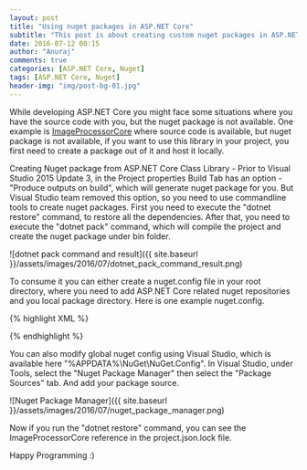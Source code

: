 ```yaml
---
layout: post
title: "Using nuget packages in ASP.NET Core"
subtitle: "This post is about creating custom nuget packages in ASP.NET Core and using it without uploading to nuget or myget. NuGet is a free and open-source package manager designed for the Microsoft development platform (formerly known as NuPack)"
date: 2016-07-12 00:15
author: "Anuraj"
comments: true
categories: [ASP.NET Core, Nuget]
tags: [ASP.NET Core, Nuget]
header-img: "img/post-bg-01.jpg"
---
```

While developing ASP.NET Core you might face some situations where you have the source code with you, but the nuget package is not available. One example is [ImageProcessorCore](https://github.com/JimBobSquarePants/ImageProcessor) where source code is available, but nuget package is not available, if you want to use this library in your project, you first need to create a package out of it and host it locally.

Creating Nuget package from ASP.NET Core Class Library - Prior to Visual Studio 2015 Update 3, in the Project properties Build Tab has an option - "Produce outputs on build", which will generate nuget package for you. But Visual Studio team removed this option, so you need to use commandline tools to create nuget packages. First you need to execute the "dotnet restore" command, to restore all the dependencies. After that, you need to execute the "dotnet pack" command, which will compile the project and create the nuget package under bin folder.

![dotnet pack command and result]({{ site.baseurl }}/assets/images/2016/07/dotnet_pack_command_result.png)

To consume it you can either create a nuget.config file in your root directory, where you need to add ASP.NET Core related nuget repositories and you local package directory. Here is one example nuget.config. 

{% highlight XML %}
<?xml version="1.0" encoding="utf-8"?>
<configuration>
  <packageSources>
    <add key="AspNetVNext" value="https://www.myget.org/F/aspnetcidev/api/v3/index.json" />
    <add key="NuGet" value="https://api.nuget.org/v3/index.json" />
    <add key="Local" value="C:\ASPNET\LocalPackages" />
  </packageSources>
</configuration>
{% endhighlight %}

You can also modify global nuget config using Visual Studio, which is available here "%APPDATA%\NuGet\NuGet.Config". In Visual Studio, under Tools, select the "Nuget Package Manager" then select the "Package Sources" tab. And add your package source.

![Nuget Package Manager]({{ site.baseurl }}/assets/images/2016/07/nuget_package_manager.png)

Now if you run the "dotnet restore" command, you can see the ImageProcessorCore reference in the project.json.lock file.

Happy Programming :)
